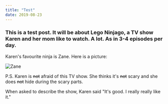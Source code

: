 ```yaml
---
title: "Test"
date: 2019-08-23
---
```

### This is a test post. It will be about Lego Ninjago, a TV show Karen and her mom like to watch. A lot. As in **3-4 episodes per day.**

Karen's favourite ninja is Zane. Here is a picture:

![Zane](https://scontent-frt3-2.cdninstagram.com/vp/2cc39500c6fdcb6f40d59ce59998e7c0/5DB2894E/t51.2885-15/sh0.08/e35/s750x750/65666239_884803095216419_8986884910730215299_n.jpg?_nc_ht=scontent-frt3-2.cdninstagram.com&ig_cache_key=MjA5NTAwNjQ0Mjc4OTc3MTI3Nw%3D%3D.2)

P.S. Karen is ~~not~~ afraid of this TV show. She thinks it's ~~not~~ scary and she does ~~not~~ hide during the scary parts.

When asked to describe the show, Karen said "It's good. I really really like it."
